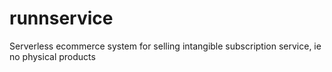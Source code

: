 # runnservice
Serverless ecommerce system for selling intangible subscription service, ie no physical products
